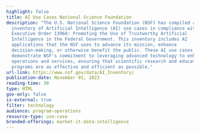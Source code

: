 ```yaml
---
highlight: false
title: AI Use Cases National Science Foundation
description: "The U.S. National Science Foundation (NSF) has compiled an
  inventory of Artificial Intelligence (AI) use cases in compliance with
  Executive Order 13960: Promoting the Use of Trustworthy Artificial
  Intelligence in the Federal Government. This inventory includes AI
  applications that the NSF uses to advance its mission, enhance
  decision-making, or otherwise benefit the public. These AI use cases
  demonstrate NSF's commitment to leveraging advanced technology to enhance its
  operations and services, ensuring that scientific research and educational
  programs are as effective and efficient as possible."
url-link: https://www.nsf.gov/data/AI_Inventory/
publication-date: November 01, 2023
reading-time: 30
type: HTML
gov-only: false
is-external: true
filter: technology
audience: program-operations
resource-type: use-case
branded-offerings: market-it-data-intelligence
---
```

